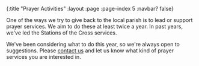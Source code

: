 {:title "Prayer Activities"
 :layout :page
 :page-index 5
 :navbar? false}

One of the ways we try to give back to the local parish is to lead or support prayer services. We aim to do these at least twice a year. In past years, we've led the Stations of the Cross services.

We've been considering what to do this year, so we're always open to suggestions. Please [contact us](../../pages-output/contact/) and let us know what kind of prayer services you are interested in.

